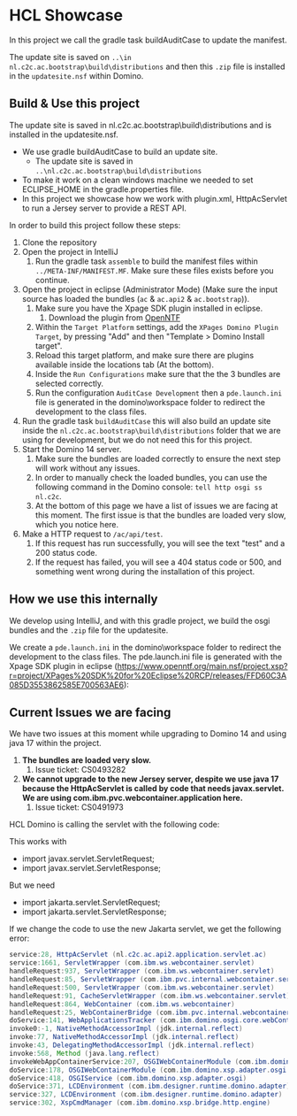 # HCL Showcase

In this project we call the gradle task buildAuditCase to update the manifest.

The update site is saved on `..\in nl.c2c.ac.bootstrap\build\distributions` and then this `.zip` file is installed in the `updatesite.nsf` within Domino.

## Build & Use this project

The update site is saved in nl.c2c.ac.bootstrap\build\distributions and is installed in the updatesite.nsf.

- We use gradle buildAuditCase to build an update site.
  - The update site is saved in `..\nl.c2c.ac.bootstrap\build\distributions`
- To make it work on a clean windows machine we needed to set ECLIPSE_HOME in the gradle.properties file.
- In this project we showcase how we work with plugin.xml, HttpAcServlet to run a Jersey server to provide a REST API.

In order to build this project follow these steps:
1. Clone the repository
2. Open the project in IntelliJ
   1. Run the gradle task `assemble` to build the manifest files within `../META-INF/MANIFEST.MF`. Make sure these files exists before you continue.
3. Open the project in eclipse (Administrator Mode) (Make sure the input source has loaded the bundles (`ac` & `ac.api2` & `ac.bootstrap`)).
   1. Make sure you have the Xpage SDK plugin installed in eclipse.
      1. Download the plugin from [OpenNTF](https://www.openntf.org/main.nsf/project.xsp?r=project/XPages%20SDK%20for%20Eclipse%20RCP/releases/FFD60C3A085D3553862585E700563AE6)
   2. Within the `Target Platform` settings, add the `XPages Domino Plugin Target`, by pressing "Add" and then "Template > Domino Install target".
   3. Reload this target platform, and make sure there are plugins available inside the locations tab (At the bottom).
   4. Inside the `Run Configurations` make sure that the the 3 bundles are selected correctly.
   5. Run the configuration `AuditCase Development` then a `pde.launch.ini` file is generated in the domino\workspace folder to redirect the development to the class files.
4. Run the gradle task `buildAuditCase` this will also build an update site inside the `nl.c2c.ac.bootstrap\build\distributions` folder that we are using for development, but we do not need this for this project.
5. Start the Domino 14 server.
   1. Make sure the bundles are loaded correctly to ensure the next step will work without any issues.
   2. In order to manually check the loaded bundles, you can use the following command in the Domino console: `tell http osgi ss nl.c2c`.
   3. At the bottom of this page we have a list of issues we are facing at this moment. The first issue is that the bundles are loaded very slow, which you notice here.
6. Make a HTTP request to `/ac/api/test`.
   1. If this request has run successfully, you will see the text "test" and a 200 status code.
   2. If the request has failed, you will see a 404 status code or 500, and something went wrong during the installation of this project.


## How we use this internally
We develop using IntelliJ, and with this gradle project, we build the osgi bundles and the `.zip` file for the updatesite.

We create a `pde.launch.ini` in the domino\workspace folder to redirect the development to the class files.
The pde.launch.ini file is generated with the Xpage SDK plugin in eclipse (https://www.openntf.org/main.nsf/project.xsp?r=project/XPages%20SDK%20for%20Eclipse%20RCP/releases/FFD60C3A085D3553862585E700563AE6):


## Current Issues we are facing

We have two issues at this moment while upgrading to Domino 14 and using java 17 within the project.

1. **The bundles are loaded very slow.**
   1. Issue ticket: CS0493282
2. **We cannot upgrade to the new Jersey server, despite we use java 17 because the HttpAcServlet is called by code that needs javax.servlet.
   We are using com.ibm.pvc.webcontainer.application here.**
   1. Issue ticket: CS0491973


HCL Domino is calling the servlet with the following code:

This works with
* import javax.servlet.ServletRequest;
* import javax.servlet.ServletResponse;


But we need
* import jakarta.servlet.ServletRequest;
* import jakarta.servlet.ServletResponse;


If we change the code to use the new Jakarta servlet, we get the following error:
```java
service:28, HttpAcServlet (nl.c2c.ac.api2.application.servlet.ac)
service:1661, ServletWrapper (com.ibm.ws.webcontainer.servlet)
handleRequest:937, ServletWrapper (com.ibm.ws.webcontainer.servlet)
handleRequest:85, ServletWrapper (com.ibm.pvc.internal.webcontainer.servlet)
handleRequest:500, ServletWrapper (com.ibm.ws.webcontainer.servlet)
handleRequest:91, CacheServletWrapper (com.ibm.ws.webcontainer.servlet)
handleRequest:864, WebContainer (com.ibm.ws.webcontainer)
handleRequest:25, WebContainerBridge (com.ibm.pvc.internal.webcontainer)
doService:141, WebApplicationsTracker (com.ibm.domino.osgi.core.webContainer)
invoke0:-1, NativeMethodAccessorImpl (jdk.internal.reflect)
invoke:77, NativeMethodAccessorImpl (jdk.internal.reflect)
invoke:43, DelegatingMethodAccessorImpl (jdk.internal.reflect)
invoke:568, Method (java.lang.reflect)
invokeWebAppContainerService:207, OSGIWebContainerModule (com.ibm.domino.xsp.adapter.osgi.webContainer)
doService:178, OSGIWebContainerModule (com.ibm.domino.xsp.adapter.osgi.webContainer)
doService:418, OSGIService (com.ibm.domino.xsp.adapter.osgi)
doService:371, LCDEnvironment (com.ibm.designer.runtime.domino.adapter)
service:327, LCDEnvironment (com.ibm.designer.runtime.domino.adapter)
service:302, XspCmdManager (com.ibm.domino.xsp.bridge.http.engine)
```
